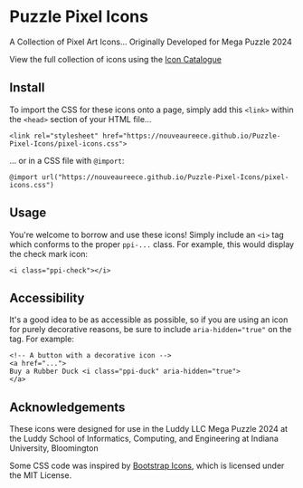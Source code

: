 # Puzzle Pixel Icons
A Collection of Pixel Art Icons... Originally Developed for Mega Puzzle 2024  

View the full collection of icons using the [Icon Catalogue](icon-catalogue.md)

## Install
To import the CSS for these icons onto a page, simply add this `<link>` within the `<head>` section of your HTML file...
```
<link rel="stylesheet" href="https://nouveaureece.github.io/Puzzle-Pixel-Icons/pixel-icons.css">
```
... or in a CSS file with `@import`:
```
@import url("https://nouveaureece.github.io/Puzzle-Pixel-Icons/pixel-icons.css")
```
## Usage
You're welcome to borrow and use these icons! Simply include an `<i>` tag which conforms to the proper `ppi-...` class. For example, this would display the check mark icon:
``` 
<i class="ppi-check"></i>
```

## Accessibility
It's a good idea to be as accessible as possible, so if you are using an icon for purely decorative reasons, be sure to include `aria-hidden="true"` on the tag. For example:
```
<!-- A button with a decorative icon -->
<a href="...">
Buy a Rubber Duck <i class="ppi-duck" aria-hidden="true">
</a>
```

## Acknowledgements
These icons were designed for use in the Luddy LLC Mega Puzzle 2024 at the Luddy School of Informatics, Computing, and Engineering at Indiana University, Bloomington  

Some CSS code was inspired by [Bootstrap Icons](https://icons.getbootstrap.com/), which is licensed under the MIT License.  